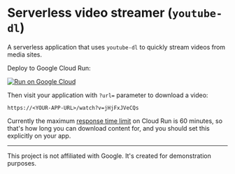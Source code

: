 # Serverless video streamer (`youtube-dl`)

A serverless application that uses `youtube-dl` to quickly stream videos from media sites.

Deploy to Google Cloud Run:

[![Run on Google Cloud](https://deploy.cloud.run/button.svg)](https://deploy.cloud.run)

Then visit your application with `?url=` parameter to download a video:

    https://<YOUR-APP-URL>/watch?v=jHjFxJVeCQs

Currently the maximum [response time limit](https://cloud.google.com/run/quotas) on Cloud Run
is 60 minutes, so that's how long you can download content for, and you
should set this explicitly on your app.

---

This project is not affiliated with Google. It's created
for demonstration purposes.
